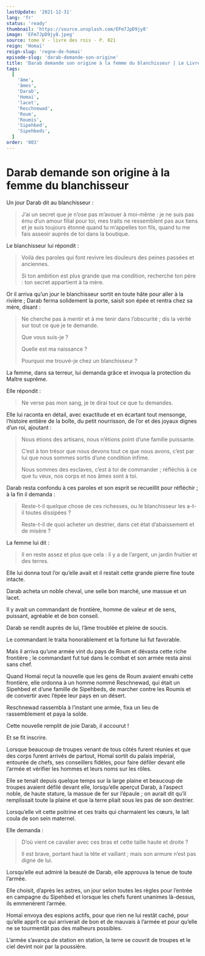 ```yaml
---
lastUpdate: '2021-12-31'
lang: 'fr'
status: 'ready'
thumbnail: 'https://source.unsplash.com/EFm7JpD9jy8'
image: 'EFm7JpD9jy8.jpeg'
source: tome V - livre des rois - P. 021
reign: 'Homaï'
reign-slug: 'regne-de-homai'
episode-slug: 'darab-demande-son-origine'
title: 'Darab demande son origine à la femme du blanchisseur | Le Livre des Rois | Shâhnâmeh'
tags:
  [
    'âme',
    'âmes',
    'Darab',
    'Homaï',
    'lacet',
    'Reschnewad',
    'Roum',
    'Roumis',
    'Sipehbed',
    'Sipehbeds',
  ]
order: '003'
---
```


<!-- LTeX: language=fr -->

# Darab demande son origine à la femme du blanchisseur

Un jour Darab dit au blanchisseur :

> J’ai un secret que je n’ose pas m’avouer à moi-même : je ne suis pas ému d’un amour filial pour toi, mes traits ne ressemblent pas aux tiens et je suis toujours étonné quand tu m’appelles ton fils, quand tu me fais asseoir auprès de toi dans la boutique.

Le blanchisseur lui répondit :

> Voilà des paroles qui font revivre les douleurs des peines passées et anciennes.
>
> Si ton ambition est plus grande que ma condition, recherche ton père : ton secret appartient à ta mère.

Or il arriva qu’un jour le blanchisseur sortit en toute hâte pour aller à la rivière ; Darab ferma solidement la porte, saisit son épée et rentra chez sa mère, disant :

> Ne cherche pas à mentir et à me tenir dans l’obscurité ; dis la vérité sur tout ce que je te demande.
>
> Que vous suis-je ?
>
> Quelle est ma naissance ?
>
> Pourquoi me trouvé-je chez un blanchisseur ?

La femme, dans sa terreur, lui demanda grâce et invoqua la protection du Maître suprême.

Elle répondit :

> Ne verse pas mon sang, je te dirai tout ce que tu demandes.

Elle lui raconta en détail, avec exactitude et en écartant tout mensonge, l’histoire entière de la boîte, du petit nourrisson, de l’or et des joyaux dignes d’un roi, ajoutant :

> Nous étions des artisans, nous n’étions point d’une famille puissante.
>
> C’est à ton trésor que nous devons tout ce que nous avons, c’est par lui que nous sommes sortis d’une condition infime.
>
> Nous sommes des esclaves, c’est à toi de commander ; réfléchis à ce que tu veux, nos corps et nos âmes sont à toi.

Darab resta confondu à ces paroles et son esprit se recueillit pour réfléchir ; à la fin il demanda :

> Reste-t-il quelque chose de ces richesses, ou le blanchisseur les a-t-il toutes dissipées ?
>
> Reste-t-il de quoi acheter un destrier, dans cet état d’abaissement et de misère ?

La femme lui dit :

> Il en reste assez et plus que cela : il y a de l’argent, un jardin fruitier et des terres.

Elle lui donna tout l’or qu’elle avait et il restait cette grande pierre fine toute intacte.

Darab acheta un noble cheval, une selle bon marché, une massue et un lacet.

Il y avait un commandant de frontière, homme de valeur et de sens, puissant, agréable et de bon conseil.

Darab se rendit auprès de lui, l’âme troublée et pleine de soucis.

Le commandant le traita honorablement et la fortune lui fut favorable.

Mais il arriva qu’une armée vint du pays de Roum et dévasta cette riche frontière ; le commandant fut tué dans le combat et son armée resta ainsi sans chef.

Quand Homaï reçut la nouvelle que les gens de Roum avaient envahi cette frontière, elle ordonna à un homme nommé Reschnewad, qui était un Sipehbed et d’une famille de Sipehbeds, de marcher contre les Roumis et de convertir avec l’épée leur pays en un désert.

Reschnewad rassembla à l’instant une armée, fixa un lieu de rassemblement et paya la solde.

Cette nouvelle remplit de joie Darab, il accourut !

Et se fit inscrire.

Lorsque beaucoup de troupes venant de tous côtés furent réunies et que des corps furent arrivés de partout, Homaï sortit du palais impérial, entourée de chefs, ses conseillers fidèles, pour faire défiler devant elle l’armée et vérifier les hommes et leurs noms sur les rôles.

Elle se tenait depuis quelque temps sur la large plaine et beaucoup de troupes avaient défilé devant elle, lorsqu’elle aperçut Darab, à l’aspect noble, de haute stature, la massue de fer sur l’épaule ; on aurait dit qu’il remplissait toute la plaine et que la terre pliait sous les pas de son destrier.

Lorsqu’elle vit cette poitrine et ces traits qui charmaient les cœurs, le lait coula de son sein maternel.

Elle demanda :

> D’où vient ce cavalier avec ces bras et cette taille haute et droite ?
>
> Il est brave, portant haut la tête et vaillant ; mais son armure n’est pas digne de lui.

Lorsqu’elle eut admiré la beauté de Darab, elle approuva la tenue de toute l’armée.

Elle choisit, d’après les astres, un jour selon toutes les règles pour l’entrée en campagne du Sipehbed et lorsque les chefs furent unanimes là-dessus, ils emmenèrent l’armée.

Homaï envoya des espions actifs, pour que rien ne lui restât caché, pour qu’elle apprît ce qui arriverait de bon et de mauvais à l’armée et pour qu’elle ne se tourmentât pas des malheurs possibles.

L’armée s’avança de station en station, la terre se couvrit de troupes et le ciel devint noir par la poussière.
